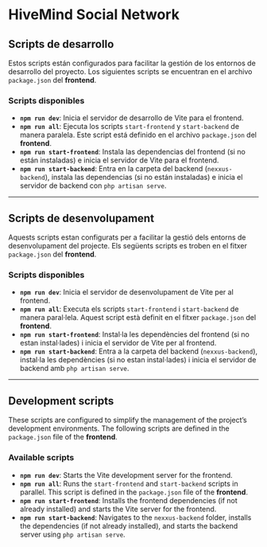 # HiveMind Social Network

## Scripts de desarrollo

Estos scripts están configurados para facilitar la gestión de los entornos de desarrollo del proyecto. Los siguientes scripts se encuentran en el archivo `package.json` del **frontend**.

### Scripts disponibles

- **`npm run dev`**: Inicia el servidor de desarrollo de Vite para el frontend.
- **`npm run all`**: Ejecuta los scripts `start-frontend` y `start-backend` de manera paralela. Este script está definido en el archivo `package.json` del **frontend**.
- **`npm run start-frontend`**: Instala las dependencias del frontend (si no están instaladas) e inicia el servidor de Vite para el frontend.
- **`npm run start-backend`**: Entra en la carpeta del backend (`nexxus-backend`), instala las dependencias (si no están instaladas) e inicia el servidor de backend con `php artisan serve`.

---

## Scripts de desenvolupament

Aquests scripts estan configurats per a facilitar la gestió dels entorns de desenvolupament del projecte. Els següents scripts es troben en el fitxer `package.json` del **frontend**.

### Scripts disponibles

- **`npm run dev`**: Inicia el servidor de desenvolupament de Vite per al frontend.
- **`npm run all`**: Executa els scripts `start-frontend` i `start-backend` de manera paral·lela. Aquest script està definit en el fitxer `package.json` del **frontend**.
- **`npm run start-frontend`**: Instal·la les dependències del frontend (si no estan instal·lades) i inicia el servidor de Vite per al frontend.
- **`npm run start-backend`**: Entra a la carpeta del backend (`nexxus-backend`), instal·la les dependències (si no estan instal·lades) i inicia el servidor de backend amb `php artisan serve`.

---

## Development scripts

These scripts are configured to simplify the management of the project’s development environments. The following scripts are defined in the `package.json` file of the **frontend**.

### Available scripts

- **`npm run dev`**: Starts the Vite development server for the frontend.
- **`npm run all`**: Runs the `start-frontend` and `start-backend` scripts in parallel. This script is defined in the `package.json` file of the **frontend**.
- **`npm run start-frontend`**: Installs the frontend dependencies (if not already installed) and starts the Vite server for the frontend.
- **`npm run start-backend`**: Navigates to the `nexxus-backend` folder, installs the dependencies (if not already installed), and starts the backend server using `php artisan serve`.
